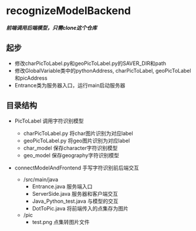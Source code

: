 # recognizeModelBackend
***前端调用后端模型，只需clone这个仓库***
## 起步
- 修改charPicToLabel.py和geoPicToLabel.py的SAVER_DIR和path
- 修改GlobalVariable类中的pythonAddress, charPicToLabel, geoPicToLabel和picAddress
- Entrance类为服务器入口，运行main启动服务器

## 目录结构
- PicToLabel 调用字符识别模型
  - charPicToLabel.py 将char图片识别为对应label
  - geoPicToLabel.py  将geo图片识别为对应label
  - char_model 保存character字符识别模型
  - geo_model 保存geography字符识别模型

- connectModelAndFrontend 手写字符识别前后端交互
  - /src/main/java
    - Entrance.java 服务端入口
    - ServerSide.java 服务器和客户端交互
    - Java_Python_test.java 与模型的交互
    - DotToPic.java 将前端传入的点集存为图片
  - /pic
    - test.png 点集转图片文件
